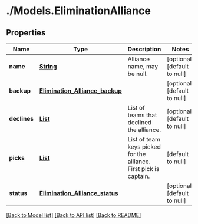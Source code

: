 # ./Models.EliminationAlliance
## Properties

Name | Type | Description | Notes
------------ | ------------- | ------------- | -------------
**name** | [**String**](string.md) | Alliance name, may be null. | [optional] [default to null]
**backup** | [**Elimination_Alliance_backup**](Elimination_Alliance_backup.md) |  | [optional] [default to null]
**declines** | [**List**](string.md) | List of teams that declined the alliance. | [optional] [default to null]
**picks** | [**List**](string.md) | List of team keys picked for the alliance. First pick is captain. | [default to null]
**status** | [**Elimination_Alliance_status**](Elimination_Alliance_status.md) |  | [optional] [default to null]

[[Back to Model list]](../README.md#documentation-for-models) [[Back to API list]](../README.md#documentation-for-api-endpoints) [[Back to README]](../README.md)

